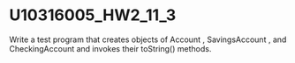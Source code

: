 # U10316005_HW2_11_3
Write a test program that creates objects of Account , SavingsAccount , and CheckingAccount and invokes their toString() methods.

